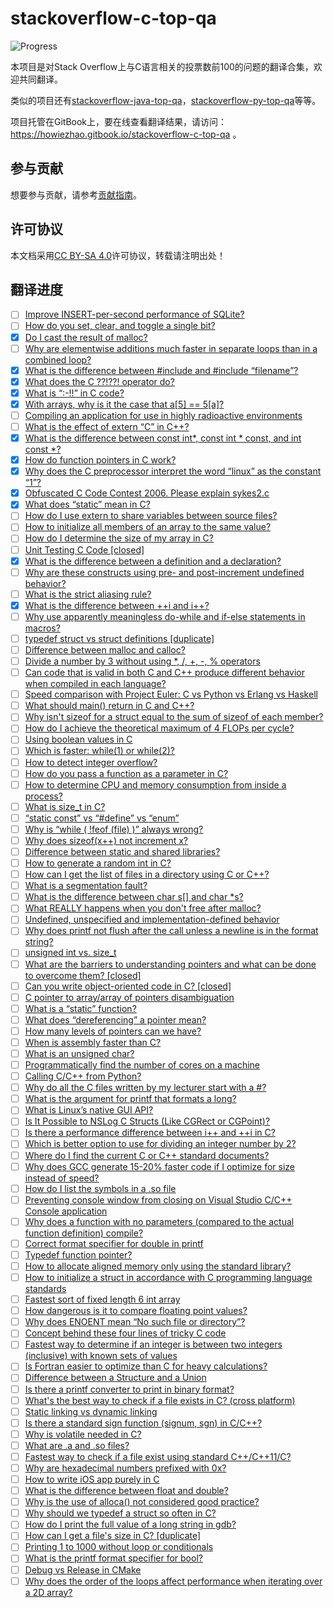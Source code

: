 # stackoverflow-c-top-qa
![Progress](http://progressed.io/bar/12?title=done)

本项目是对Stack Overflow上与C语言相关的投票数前100的问题的翻译合集，欢迎共同翻译。

类似的项目还有[stackoverflow-java-top-qa](https://github.com/giantray/stackoverflow-java-top-qa)，[stackoverflow-py-top-qa](https://github.com/wklken/stackoverflow-py-top-qa)等等。

项目托管在GitBook上，要在线查看翻译结果，请访问：https://howiezhao.gitbook.io/stackoverflow-c-top-qa 。

## 参与贡献
想要参与贡献，请参考[贡献指南](CONTRIBUTING.md)。

## 许可协议
本文档采用[CC BY-SA 4.0](LiCENSE)许可协议，转载请注明出处！

## 翻译进度
- [ ] [Improve INSERT-per-second performance of SQLite?](https://stackoverflow.com/questions/1711631/improve-insert-per-second-performance-of-sqlite)
- [ ] [How do you set, clear, and toggle a single bit?](https://stackoverflow.com/questions/47981/how-do-you-set-clear-and-toggle-a-single-bit)
- [x] [Do I cast the result of malloc?](https://stackoverflow.com/questions/605845/do-i-cast-the-result-of-malloc)
- [ ] [Why are elementwise additions much faster in separate loops than in a combined loop?](https://stackoverflow.com/questions/8547778/why-are-elementwise-additions-much-faster-in-separate-loops-than-in-a-combined-l)
- [x] [What is the difference between #include <filename> and #include “filename”?](https://stackoverflow.com/questions/21593/what-is-the-difference-between-include-filename-and-include-filename)
- [x] [What does the C ??!??! operator do?](https://stackoverflow.com/questions/7825055/what-does-the-c-operator-do)
- [x] [What is “:-!!” in C code?](https://stackoverflow.com/questions/9229601/what-is-in-c-code)
- [x] [With arrays, why is it the case that a[5] == 5[a]?](https://stackoverflow.com/questions/381542/with-arrays-why-is-it-the-case-that-a5-5a)
- [ ] [Compiling an application for use in highly radioactive environments](https://stackoverflow.com/questions/36827659/compiling-an-application-for-use-in-highly-radioactive-environments)
- [ ] [What is the effect of extern “C” in C++?](https://stackoverflow.com/questions/1041866/what-is-the-effect-of-extern-c-in-c)
- [x] [What is the difference between const int*, const int * const, and int const *?](https://stackoverflow.com/questions/1143262/what-is-the-difference-between-const-int-const-int-const-and-int-const)
- [x] [How do function pointers in C work?](https://stackoverflow.com/questions/840501/how-do-function-pointers-in-c-work)
- [x] [Why does the C preprocessor interpret the word “linux” as the constant “1”?](https://stackoverflow.com/questions/19210935/why-does-the-c-preprocessor-interpret-the-word-linux-as-the-constant-1)
- [x] [Obfuscated C Code Contest 2006. Please explain sykes2.c](https://stackoverflow.com/questions/15393441/obfuscated-c-code-contest-2006-please-explain-sykes2-c)
- [x] [What does “static” mean in C?](https://stackoverflow.com/questions/572547/what-does-static-mean-in-c)
- [ ] [How do I use extern to share variables between source files?](https://stackoverflow.com/questions/1433204/how-do-i-use-extern-to-share-variables-between-source-files)
- [ ] [How to initialize all members of an array to the same value?](https://stackoverflow.com/questions/201101/how-to-initialize-all-members-of-an-array-to-the-same-value)
- [ ] [How do I determine the size of my array in C?](https://stackoverflow.com/questions/37538/how-do-i-determine-the-size-of-my-array-in-c)
- [ ] [Unit Testing C Code [closed]](https://stackoverflow.com/questions/65820/unit-testing-c-code)
- [x] [What is the difference between a definition and a declaration?](https://stackoverflow.com/questions/1410563/what-is-the-difference-between-a-definition-and-a-declaration)
- [ ] [Why are these constructs using pre- and post-increment undefined behavior?](https://stackoverflow.com/questions/949433/why-are-these-constructs-using-pre-and-post-increment-undefined-behavior)
- [ ] [What is the strict aliasing rule?](https://stackoverflow.com/questions/98650/what-is-the-strict-aliasing-rule)
- [x] [What is the difference between ++i and i++?](https://stackoverflow.com/questions/24853/what-is-the-difference-between-i-and-i)
- [ ] [Why use apparently meaningless do-while and if-else statements in macros?](https://stackoverflow.com/questions/154136/why-use-apparently-meaningless-do-while-and-if-else-statements-in-macros)
- [ ] [typedef struct vs struct definitions [duplicate]](https://stackoverflow.com/questions/1675351/typedef-struct-vs-struct-definitions)
- [ ] [Difference between malloc and calloc?](https://stackoverflow.com/questions/1538420/difference-between-malloc-and-calloc)
- [ ] [Divide a number by 3 without using *, /, +, -, % operators](https://stackoverflow.com/questions/11694546/divide-a-number-by-3-without-using-operators)
- [ ] [Can code that is valid in both C and C++ produce different behavior when compiled in each language?](https://stackoverflow.com/questions/12887700/can-code-that-is-valid-in-both-c-and-c-produce-different-behavior-when-compile)
- [ ] [Speed comparison with Project Euler: C vs Python vs Erlang vs Haskell](https://stackoverflow.com/questions/6964392/speed-comparison-with-project-euler-c-vs-python-vs-erlang-vs-haskell)
- [ ] [What should main() return in C and C++?](https://stackoverflow.com/questions/204476/what-should-main-return-in-c-and-c)
- [ ] [Why isn't sizeof for a struct equal to the sum of sizeof of each member?](https://stackoverflow.com/questions/119123/why-isnt-sizeof-for-a-struct-equal-to-the-sum-of-sizeof-of-each-member)
- [ ] [How do I achieve the theoretical maximum of 4 FLOPs per cycle?](https://stackoverflow.com/questions/8389648/how-do-i-achieve-the-theoretical-maximum-of-4-flops-per-cycle)
- [ ] [Using boolean values in C](https://stackoverflow.com/questions/1921539/using-boolean-values-in-c)
- [ ] [Which is faster: while(1) or while(2)?](https://stackoverflow.com/questions/24848359/which-is-faster-while1-or-while2)
- [ ] [How to detect integer overflow?](https://stackoverflow.com/questions/199333/how-to-detect-integer-overflow)
- [ ] [How do you pass a function as a parameter in C?](https://stackoverflow.com/questions/9410/how-do-you-pass-a-function-as-a-parameter-in-c)
- [ ] [How to determine CPU and memory consumption from inside a process?](https://stackoverflow.com/questions/63166/how-to-determine-cpu-and-memory-consumption-from-inside-a-process)
- [ ] [What is size_t in C?](https://stackoverflow.com/questions/2550774/what-is-size-t-in-c)
- [ ] [“static const” vs “#define” vs “enum”](https://stackoverflow.com/questions/1674032/static-const-vs-define-vs-enum)
- [ ] [Why is “while ( !feof (file) )” always wrong?](https://stackoverflow.com/questions/5431941/why-is-while-feof-file-always-wrong)
- [ ] [Why does sizeof(x++) not increment x?](https://stackoverflow.com/questions/8225776/why-does-sizeofx-not-increment-x)
- [ ] [Difference between static and shared libraries?](https://stackoverflow.com/questions/2649334/difference-between-static-and-shared-libraries)
- [ ] [How to generate a random int in C?](https://stackoverflow.com/questions/822323/how-to-generate-a-random-int-in-c)
- [ ] [How can I get the list of files in a directory using C or C++?](https://stackoverflow.com/questions/612097/how-can-i-get-the-list-of-files-in-a-directory-using-c-or-c)
- [ ] [What is a segmentation fault?](https://stackoverflow.com/questions/2346806/what-is-a-segmentation-fault)
- [ ] [What is the difference between char s[] and char *s?](https://stackoverflow.com/questions/1704407/what-is-the-difference-between-char-s-and-char-s)
- [ ] [What REALLY happens when you don't free after malloc?](https://stackoverflow.com/questions/654754/what-really-happens-when-you-dont-free-after-malloc)
- [ ] [Undefined, unspecified and implementation-defined behavior](https://stackoverflow.com/questions/2397984/undefined-unspecified-and-implementation-defined-behavior)
- [ ] [Why does printf not flush after the call unless a newline is in the format string?](https://stackoverflow.com/questions/1716296/why-does-printf-not-flush-after-the-call-unless-a-newline-is-in-the-format-strin)
- [ ] [unsigned int vs. size_t](https://stackoverflow.com/questions/131803/unsigned-int-vs-size-t)
- [ ] [What are the barriers to understanding pointers and what can be done to overcome them? [closed]](https://stackoverflow.com/questions/5727/what-are-the-barriers-to-understanding-pointers-and-what-can-be-done-to-overcome)
- [ ] [Can you write object-oriented code in C? [closed]](https://stackoverflow.com/questions/351733/can-you-write-object-oriented-code-in-c)
- [ ] [C pointer to array/array of pointers disambiguation](https://stackoverflow.com/questions/859634/c-pointer-to-array-array-of-pointers-disambiguation)
- [ ] [What is a “static” function?](https://stackoverflow.com/questions/558122/what-is-a-static-function)
- [ ] [What does “dereferencing” a pointer mean?](https://stackoverflow.com/questions/4955198/what-does-dereferencing-a-pointer-mean)
- [ ] [How many levels of pointers can we have?](https://stackoverflow.com/questions/10087113/how-many-levels-of-pointers-can-we-have)
- [ ] [When is assembly faster than C?](https://stackoverflow.com/questions/577554/when-is-assembly-faster-than-c)
- [ ] [What is an unsigned char?](https://stackoverflow.com/questions/75191/what-is-an-unsigned-char)
- [ ] [Programmatically find the number of cores on a machine](https://stackoverflow.com/questions/150355/programmatically-find-the-number-of-cores-on-a-machine)
- [ ] [Calling C/C++ from Python?](https://stackoverflow.com/questions/145270/calling-c-c-from-python)
- [ ] [Why do all the C files written by my lecturer start with a #?](https://stackoverflow.com/questions/45629176/why-do-all-the-c-files-written-by-my-lecturer-start-with-a)
- [ ] [What is the argument for printf that formats a long?](https://stackoverflow.com/questions/38561/what-is-the-argument-for-printf-that-formats-a-long)
- [ ] [What is Linux’s native GUI API?](https://stackoverflow.com/questions/12717138/what-is-linux-s-native-gui-api)
- [ ] [Is It Possible to NSLog C Structs (Like CGRect or CGPoint)?](https://stackoverflow.com/questions/550195/is-it-possible-to-nslog-c-structs-like-cgrect-or-cgpoint)
- [ ] [Is there a performance difference between i++ and ++i in C?](https://stackoverflow.com/questions/24886/is-there-a-performance-difference-between-i-and-i-in-c)
- [ ] [Which is better option to use for dividing an integer number by 2?](https://stackoverflow.com/questions/10681375/which-is-better-option-to-use-for-dividing-an-integer-number-by-2)
- [ ] [Where do I find the current C or C++ standard documents?](https://stackoverflow.com/questions/81656/where-do-i-find-the-current-c-or-c-standard-documents)
- [ ] [Why does GCC generate 15-20% faster code if I optimize for size instead of speed?](https://stackoverflow.com/questions/19470873/why-does-gcc-generate-15-20-faster-code-if-i-optimize-for-size-instead-of-speed)
- [ ] [How do I list the symbols in a .so file](https://stackoverflow.com/questions/34732/how-do-i-list-the-symbols-in-a-so-file)
- [ ] [Preventing console window from closing on Visual Studio C/C++ Console application](https://stackoverflow.com/questions/1775865/preventing-console-window-from-closing-on-visual-studio-c-c-console-applicatio)
- [ ] [Why does a function with no parameters (compared to the actual function definition) compile?](https://stackoverflow.com/questions/13950642/why-does-a-function-with-no-parameters-compared-to-the-actual-function-definiti)
- [ ] [Correct format specifier for double in printf](https://stackoverflow.com/questions/4264127/correct-format-specifier-for-double-in-printf)
- [ ] [Typedef function pointer?](https://stackoverflow.com/questions/4295432/typedef-function-pointer)
- [ ] [How to allocate aligned memory only using the standard library?](https://stackoverflow.com/questions/227897/how-to-allocate-aligned-memory-only-using-the-standard-library)
- [ ] [How to initialize a struct in accordance with C programming language standards](https://stackoverflow.com/questions/330793/how-to-initialize-a-struct-in-accordance-with-c-programming-language-standards)
- [ ] [Fastest sort of fixed length 6 int array](https://stackoverflow.com/questions/2786899/fastest-sort-of-fixed-length-6-int-array)
- [ ] [How dangerous is it to compare floating point values?](https://stackoverflow.com/questions/10334688/how-dangerous-is-it-to-compare-floating-point-values)
- [ ] [Why does ENOENT mean “No such file or directory”?](https://stackoverflow.com/questions/19902828/why-does-enoent-mean-no-such-file-or-directory)
- [ ] [Concept behind these four lines of tricky C code](https://stackoverflow.com/questions/17992553/concept-behind-these-four-lines-of-tricky-c-code)
- [ ] [Fastest way to determine if an integer is between two integers (inclusive) with known sets of values](https://stackoverflow.com/questions/17095324/fastest-way-to-determine-if-an-integer-is-between-two-integers-inclusive-with)
- [ ] [Is Fortran easier to optimize than C for heavy calculations?](https://stackoverflow.com/questions/146159/is-fortran-easier-to-optimize-than-c-for-heavy-calculations)
- [ ] [Difference between a Structure and a Union](https://stackoverflow.com/questions/346536/difference-between-a-structure-and-a-union)
- [ ] [Is there a printf converter to print in binary format?](https://stackoverflow.com/questions/111928/is-there-a-printf-converter-to-print-in-binary-format)
- [ ] [What's the best way to check if a file exists in C? (cross platform)](https://stackoverflow.com/questions/230062/whats-the-best-way-to-check-if-a-file-exists-in-c-cross-platform)
- [ ] [Static linking vs dynamic linking](https://stackoverflow.com/questions/1993390/static-linking-vs-dynamic-linking)
- [ ] [Is there a standard sign function (signum, sgn) in C/C++?](https://stackoverflow.com/questions/1903954/is-there-a-standard-sign-function-signum-sgn-in-c-c)
- [ ] [Why is volatile needed in C?](https://stackoverflow.com/questions/246127/why-is-volatile-needed-in-c)
- [ ] [What are .a and .so files?](https://stackoverflow.com/questions/9809213/what-are-a-and-so-files)
- [ ] [Fastest way to check if a file exist using standard C++/C++11/C?](https://stackoverflow.com/questions/12774207/fastest-way-to-check-if-a-file-exist-using-standard-c-c11-c)
- [ ] [Why are hexadecimal numbers prefixed with 0x?](https://stackoverflow.com/questions/2670639/why-are-hexadecimal-numbers-prefixed-with-0x)
- [ ] [How to write iOS app purely in C](https://stackoverflow.com/questions/10289890/how-to-write-ios-app-purely-in-c)
- [ ] [What is the difference between float and double?](https://stackoverflow.com/questions/2386772/what-is-the-difference-between-float-and-double)
- [ ] [Why is the use of alloca() not considered good practice?](https://stackoverflow.com/questions/1018853/why-is-the-use-of-alloca-not-considered-good-practice)
- [ ] [Why should we typedef a struct so often in C?](https://stackoverflow.com/questions/252780/why-should-we-typedef-a-struct-so-often-in-c)
- [ ] [How do I print the full value of a long string in gdb?](https://stackoverflow.com/questions/233328/how-do-i-print-the-full-value-of-a-long-string-in-gdb)
- [ ] [How can I get a file's size in C? [duplicate]](https://stackoverflow.com/questions/238603/how-can-i-get-a-files-size-in-c)
- [ ] [Printing 1 to 1000 without loop or conditionals](https://stackoverflow.com/questions/4568645/printing-1-to-1000-without-loop-or-conditionals)
- [ ] [What is the printf format specifier for bool?](https://stackoverflow.com/questions/17307275/what-is-the-printf-format-specifier-for-bool)
- [ ] [Debug vs Release in CMake](https://stackoverflow.com/questions/7724569/debug-vs-release-in-cmake)
- [ ] [Why does the order of the loops affect performance when iterating over a 2D array?](https://stackoverflow.com/questions/9936132/why-does-the-order-of-the-loops-affect-performance-when-iterating-over-a-2d-arra)